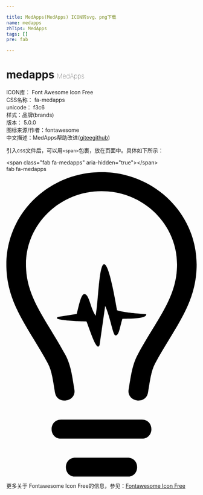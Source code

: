 ```yaml
---

title: MedApps(MedApps) ICON转svg、png下载
name: medapps
zhTips: MedApps
tags: []
pre: fab

---
```


# medapps  <small style="font-size: 60%;font-weight: 100">MedApps</small>


<div class="detail-page">
<p>
<span>
ICON库：
<span class="badge-secondary badge">Font Awesome Icon Free</span> 
</span>
<br/>
<span>
CSS名称：
<span class="badge-secondary badge">fa-medapps</span> 
</span>
<br/>
<span>
unicode：
<span class="badge-secondary badge">f3c6</span> 
<copy-btn content='f3c6' btn-title=""></copy-btn>
<copy-btn :content='String.fromCodePoint(parseInt("f3c6", 16))' btn-title="复制U"></copy-btn>
</span><br/><span>样式：<span class="badge-light badge">品牌(brands)</span></span>
<br/>
<span>
版本：
<span class="badge-secondary badge">5.0.0</span> 
</span>
<br/>
<span>图标来源/作者：<span class="badge-light badge">fontawesome</span></span> 
<br/>
<span class="zh-detail">中文描述：<span class="badge-primary badge">MedApps</span><span class="help-link"><span>帮助改进</span>(<a href="https://gitee.com/liuwave/icon-helper/edit/master/json/fontawesome/brands/medapps.json" target="_blank" rel="noopener noreferrer">gitee</a><a href="https://github.com/liuwave/icon-helper/edit/master/json/fontawesome/brands/medapps.json" target="_blank" rel="noopener noreferrer">github</a></span>)</span><br/>
</p>
</div>
<div class="alert alert-dark">
  <i class="fab fa-medapps fa-xs"></i>
  <i class="fab fa-medapps fa-sm"></i>
  <i class="fab fa-medapps fa-lg"></i>
  <i class="fab fa-medapps fa-2x"></i>
  <i class="fab fa-medapps fa-3x"></i>
  <i class="fab fa-medapps fa-5x"></i>
  <i class="fab fa-medapps fa-7x"></i>
</div>
<div>
  <p>引入css文件后，可以用<code>&lt;span&gt;</code>包裹，放在页面中。具体如下所示：    
  </p>
  <div class="alert alert-primary" style="font-size: 14px">
    &lt;span class="fab fa-medapps" aria-hidden="true"&gt;&lt;/span&gt;
    <copy-btn content='<span class="fab fa-medapps" aria-hidden="true"></span>'></copy-btn>
  </div>
  <div class="alert alert-secondary">
    <i class="fab fa-medapps"
    style="font-size: 24px"
    aria-hidden="true"></i> fab fa-medapps
    <copy-btn content="fab fa-medapps" btn-title="复制图标名称"></copy-btn>
  </div>
</div>
<div id="svg" class="svg-wrap">
<svg xmlns="http://www.w3.org/2000/svg" viewBox="0 0 320 512"><path d="M118.3 238.4c3.5-12.5 6.9-33.6 13.2-33.6 8.3 1.8 9.6 23.4 18.6 36.6 4.6-23.5 5.3-85.1 14.1-86.7 9-.7 19.7 66.5 22 77.5 9.9 4.1 48.9 6.6 48.9 6.6 1.9 7.3-24 7.6-40 7.8-4.6 14.8-5.4 27.7-11.4 28-4.7.2-8.2-28.8-17.5-49.6l-9.4 65.5c-4.4 13-15.5-22.5-21.9-39.3-3.3-.1-62.4-1.6-47.6-7.8l31-5zM228 448c21.2 0 21.2-32 0-32H92c-21.2 0-21.2 32 0 32h136zm-24 64c21.2 0 21.2-32 0-32h-88c-21.2 0-21.2 32 0 32h88zm34.2-141.5c3.2-18.9 5.2-36.4 11.9-48.8 7.9-14.7 16.1-28.1 24-41 24.6-40.4 45.9-75.2 45.9-125.5C320 69.6 248.2 0 160 0S0 69.6 0 155.2c0 50.2 21.3 85.1 45.9 125.5 7.9 12.9 16 26.3 24 41 6.7 12.5 8.7 29.8 11.9 48.9 3.5 21 36.1 15.7 32.6-5.1-3.6-21.7-5.6-40.7-15.3-58.6C66.5 246.5 33 211.3 33 155.2 33 87.3 90 32 160 32s127 55.3 127 123.2c0 56.1-33.5 91.3-66.1 151.6-9.7 18-11.7 37.4-15.3 58.6-3.4 20.6 29 26.4 32.6 5.1z"/></svg>
</div>
<detail full-name='fa-medapps'></detail>
    
<div><p>更多关于  Fontawesome Icon Free的信息，参见：<a target="_blank" href="https://iconhelper.cn/fontawesome.html">Fontawesome Icon Free</a>
</p></div>
